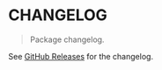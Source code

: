 # CHANGELOG

> Package changelog.

See [GitHub Releases](https://github.com/stdlib-js/array-base-flatten3d/releases) for the changelog.